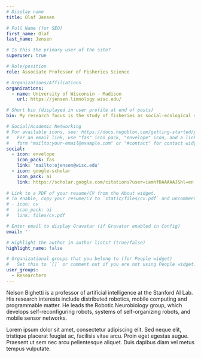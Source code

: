 ```yaml
---
# Display name
title: Olaf Jensen

# Full Name (for SEO)
first_name: Olaf
last_name: Jensen

# Is this the primary user of the site?
superuser: true

# Role/position
role: Associate Professor of Fisheries Science

# Organizations/Affiliations
organizations:
  - name: University of Wisconsin - Madison
    url: https://jensen.limnology.wisc.edu/

# Short bio (displayed in user profile at end of posts)
bio: My research focus is the study of fisheries as social-ecological systems.

# Social/Academic Networking
# For available icons, see: https://docs.hugoblox.com/getting-started/page-builder/#icons
#   For an email link, use "fas" icon pack, "envelope" icon, and a link in the
#   form "mailto:your-email@example.com" or "#contact" for contact widget.
social:
  - icon: envelope
    icon_pack: fas
    link: 'mailto:ojensen@wisc.edu'
  - icon: google-scholar
    icon_pack: ai
    link: https://scholar.google.com/citations?user=iamhfDAAAAAJ&hl=en
      
# Link to a PDF of your resume/CV from the About widget.
# To enable, copy your resume/CV to `static/files/cv.pdf` and uncomment the lines below.
# - icon: cv
#   icon_pack: ai
#   link: files/cv.pdf

# Enter email to display Gravatar (if Gravatar enabled in Config)
email: ''

# Highlight the author in author lists? (true/false)
highlight_name: false

# Organizational groups that you belong to (for People widget)
#   Set this to `[]` or comment out if you are not using People widget.
user_groups:
  - Researchers
---
```


Nelson Bighetti is a professor of artificial intelligence at the Stanford AI Lab. His research interests include distributed robotics, mobile computing and programmable matter. He leads the Robotic Neurobiology group, which develops self-reconfiguring robots, systems of self-organizing robots, and mobile sensor networks.

Lorem ipsum dolor sit amet, consectetur adipiscing elit. Sed neque elit, tristique placerat feugiat ac, facilisis vitae arcu. Proin eget egestas augue. Praesent ut sem nec arcu pellentesque aliquet. Duis dapibus diam vel metus tempus vulputate.
